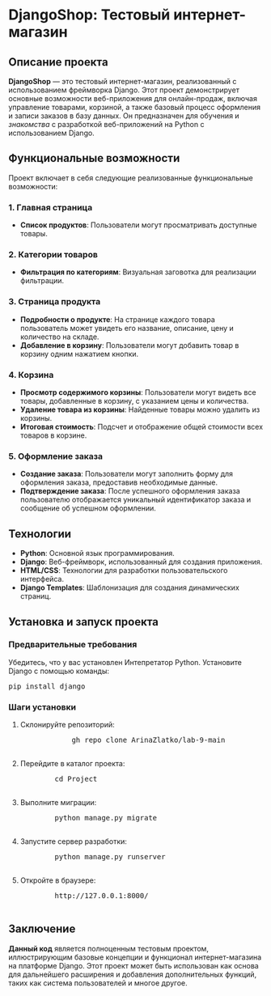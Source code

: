 <body>

<h1>DjangoShop: Тестовый интернет-магазин</h1>

<h2>Описание проекта</h2>
<p><strong>DjangoShop</strong> — это тестовый интернет-магазин, реализованный с использованием фреймворка Django. Этот проект демонстрирует основные возможности веб-приложения для онлайн-продаж, включая управление товарами, корзиной, а также базовый процесс оформления и записи заказов в базу данных. Он предназначен для обучения и <i>знакомства</i> с разработкой веб-приложений на Python с использованием Django.</p>

<h2>Функциональные возможности</h2>
<p>Проект включает в себя следующие реализованные функциональные возможности:</p>

<h3>1. Главная страница</h3>
<ul>
    <li><strong>Список продуктов</strong>: Пользователи могут просматривать доступные товары.</li>
</ul>

<h3>2. Категории товаров</h3>
<ul>
    <li><strong>Фильтрация по категориям</strong>: Визуальная заговотка для реализации фильтрации.</li>
</ul>

<h3>3. Страница продукта</h3>
<ul>
    <li><strong>Подробности о продукте</strong>: На странице каждого товара пользователь может увидеть его название, описание, цену и количество на складе.</li>
    <li><strong>Добавление в корзину</strong>: Пользователи могут добавить товар в корзину одним нажатием кнопки.</li>
</ul>

<h3>4. Корзина</h3>
<ul>
    <li><strong>Просмотр содержимого корзины</strong>: Пользователи могут видеть все товары, добавленные в корзину, с указанием цены и количества.</li>
    <li><strong>Удаление товара из корзины</strong>: Найденные товары можно удалить из корзины.</li>
    <li><strong>Итоговая стоимость</strong>: Подсчет и отображение общей стоимости всех товаров в корзине.</li>
</ul>

<h3>5. Оформление заказа</h3>
<ul>
    <li><strong>Создание заказа</strong>: Пользователи могут заполнить форму для оформления заказа, предоставив необходимые данные.</li>
    <li><strong>Подтверждение заказа</strong>: После успешного оформления заказа пользователю отображается уникальный идентификатор заказа и сообщение об успешном оформлении.</li>
</ul>

<h2>Технологии</h2>
<ul>
    <li><strong>Python</strong>: Основной язык программирования.</li>
    <li><strong>Django</strong>: Веб-фреймворк, использованный для создания приложения.</li>
    <li><strong>HTML/CSS</strong>: Технологии для разработки пользовательского интерфейса.</li>
    <li><strong>Django Templates</strong>: Шаблонизация для создания динамических страниц.</li>
</ul>

<h2>Установка и запуск проекта</h2>

<h3>Предварительные требования</h3>
<p>Убедитесь, что у вас установлен Интепретатор Python. Установите Django с помощью команды:</p>
<pre>
pip install django
</pre>

<h3>Шаги установки</h3>
<ol>
    <li>Склонируйте репозиторий:
        <pre>
            gh repo clone ArinaZlatko/lab-9-main
        </pre>
    </li>
    <li>Перейдите в каталог проекта:
        <pre>
        cd Project
        </pre>
    </li>
    <li>Выполните миграции:
        <pre>
        python manage.py migrate
        </pre>
    </li>
    <li>Запустите сервер разработки:
        <pre>
        python manage.py runserver
        </pre>
    </li>
    <li>Откройте в браузере:
        <pre>
        http://127.0.0.1:8000/
        </pre>
    </li>
</ol>

<h2>Заключение</h2>
<p><strong>Данный код</strong> является полноценным тестовым проектом, иллюстрирующим базовые концепции и функционал интернет-магазина на платформе Django. Этот проект может быть использован как основа для дальнейшего расширения и добавления дополнительных функций, таких как система пользователей и многое другое.</p>

</body>
</html>
